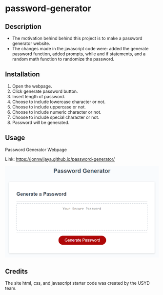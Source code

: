 # password-generator

## Description
- The motivation behind behind this project is to make a password generator website.
- The changes made in the javascript code were: added the generate password function, added prompts, while and if statements, and a random math function to randomize the password.

## Installation

1. Open the webpage.
2. Click generate password button.
3. Insert length of password.
4. Choose to include lowercase character or not.
5. Choose to include uppercase or not.
6. Choose to include numeric character or not.
7. Choose to include special character or not.
8. Password will be generated.

## Usage

Password Generator Webpage

Link: https://jonnwijaya.github.io/password-generator/

![Screenshot of the site](assets/images/screenshot.png)

## Credits

The site html, css, and javascript starter code was created by the USYD team.
